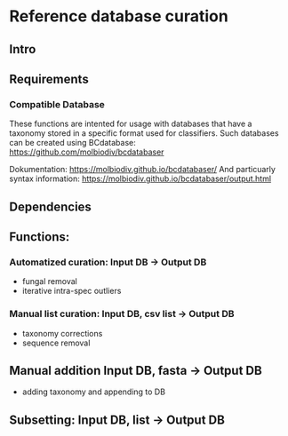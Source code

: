 # Reference database curation 

## Intro

## Requirements
### Compatible Database 
These functions are intented for usage with databases that have a taxonomy stored in a specific format used for classifiers. 
Such databases can be created using BCdatabase: https://github.com/molbiodiv/bcdatabaser

Dokumentation: https://molbiodiv.github.io/bcdatabaser/
And particuarly syntax information: https://molbiodiv.github.io/bcdatabaser/output.html

## Dependencies

## Functions:

### Automatized curation: Input DB -> Output DB
* fungal removal
* iterative intra-spec outliers

### Manual list curation: Input DB, csv list -> Output DB
* taxonomy corrections
* sequence removal

## Manual addition Input DB, fasta -> Output DB
* adding taxonomy and appending to DB

## Subsetting: Input DB, list -> Output DB
